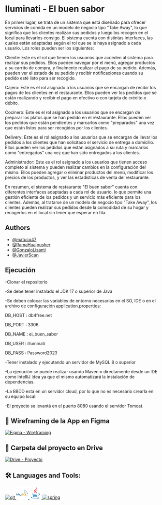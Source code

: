 # Iluminati - El buen sabor

En primer lugar, se trata de un sistema que está diseñado para ofrecer servicios de comida en un modelo de negocio tipo "Take Away", lo que significa que los clientes realizan sus pedidos y luego los recogen en el local para llevarlos consigo. El sistema cuenta con distintas interfaces, las cuales están adaptadas según el rol que se le haya asignado a cada usuario. Los roles pueden ser los siguientes:

Cliente: Este es el rol que tienen los usuarios que acceden al sistema para realizar sus pedidos. Ellos pueden navegar por el menú, agregar productos a su carrito de compra, y finalmente realizar el pago de su pedido. Además, pueden ver el estado de su pedido y recibir notificaciones cuando su pedido esté listo para ser recogido.

Cajero: Este es el rol asignado a los usuarios que se encargan de recibir los pagos de los clientes en el restaurante. Ellos pueden ver los pedidos que se están realizando y recibir el pago en efectivo o con tarjeta de crédito o débito.

Cocinero: Este es el rol asignado a los usuarios que se encargan de preparar los platos que se han pedido en el restaurante. Ellos pueden ver los pedidos que están pendientes y marcarlos como "preparados" una vez que están listos para ser recogidos por los clientes.

Delivery: Este es el rol asignado a los usuarios que se encargan de llevar los pedidos a los clientes que han solicitado el servicio de entrega a domicilio. Ellos pueden ver los pedidos que están asignados a su ruta y marcarlos como "entregados" una vez que han sido entregados a los clientes.

Administrador: Este es el rol asignado a los usuarios que tienen acceso completo al sistema y pueden realizar cambios en la configuración del mismo. Ellos pueden agregar o eliminar productos del menú, modificar los precios de los productos, y ver las estadísticas de venta del restaurante.

En resumen, el sistema de restaurante "El buen sabor" cuenta con diferentes interfaces adaptadas a cada rol de usuario, lo que permite una gestión eficiente de los pedidos y un servicio más eficiente para los clientes. Además, al tratarse de un modelo de negocio tipo "Take Away", los clientes pueden realizar sus pedidos desde la comodidad de su hogar y recogerlos en el local sin tener que esperar en fila.

## Authors

- [@matuco47](https://www.github.com/matuco47)
- [@RamaHualpusher](https://www.github.com/RamaHualpusher)
- [@GonzaloLisanti](https://www.github.com/GonzaloLisanti)
- [@JavierScan](https://www.github.com/JavierScan)

## Ejecución

-Clonar el repositorio

-Se debe tener instalado el JDK 17 o superior de Java

-Se deben colocar las variables de entorno necesarias en el SO, IDE o en el archivo de configuración application.properties:

DB_HOST : db4free.net

DB_PORT : 3306

DB_NAME : el_buen_sabor

DB_USER : illuminati

DB_PASS : Password2023	

-Tener instalado y ejecutando un servidor de MySQL 8 o superior

-La ejecución se puede realizar usando Maven o directamente desde un IDE como IntelliJ Idea ya que el mismo automatizará la instalación de dependencias.

-La BBDD está en un servidor cloud, por lo que no es necesario crearla en su equipo local.

-El proyecto se levantá en el puerto 8080 usando el servidor Tomcat.



## 🔗 Wireframing de la App en Figma

[![Figma - Wireframing](https://img.shields.io/badge/Figma-000?style=for-the-badge&logo=ko-fi&logoColor=white)](<https://www.figma.com/file/6PdtTbrVlb80sUHITQU1SW/Wireframing-(Copy)?node-id=0-1&t=SLQ8y9nIo9hn908e-0>)

## 🔗 Carpeta del proyecto en Drive

[![Drive - Proyecto](https://img.shields.io/badge/Drive-000?style=for-the-badge&logo=ko-fi&logoColor=white)](https://docs.google.com/document/d/1WP1muaFpH1X3f7CnjRbEqoiQwCN2JGg7/edit)

## 🛠 Languages and Tools:

<a href="https://git-scm.com/" target="_blank" rel="noreferrer"> <img src="https://www.vectorlogo.zone/logos/git-scm/git-scm-icon.svg" alt="git" width="40" height="40"/> </a> 
<a href="https://www.mysql.com/" target="_blank" rel="noreferrer"> <img src="https://raw.githubusercontent.com/devicons/devicon/master/icons/mysql/mysql-original-wordmark.svg" alt="mysql" width="40" height="40"/> </a> 
<a href="https://www.java.com" target="_blank" rel="noreferrer"> <img src="https://raw.githubusercontent.com/devicons/devicon/master/icons/java/java-original.svg" alt="java" width="40" height="40"/> </a> 
<a href="https://spring.io/" target="_blank" rel="noreferrer"> <img src="https://www.vectorlogo.zone/logos/springio/springio-icon.svg" alt="spring" width="40" height="40"/> </a>
 

